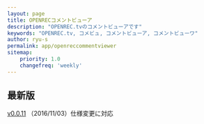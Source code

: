 ```yaml
---
layout: page
title: OPENRECコメントビューア
description: "OPENREC.tvのコメントビューアです"
keywords: "OPENREC.tv, コメビュ, コメントビューア, コメントビューワ"
author: ryu-s
permalink: app/openreccommentviewer
sitemap:
    priority: 1.0
    changefreq: 'weekly'	
---
```


## 最新版
[v0.0.11](https://github.com/ryu-s/OpenrecCommentViewer/releases/download/v0.0.11/OpenrecCommentViewer_v0.0.11.zip) （2016/11/03）仕様変更に対応   
